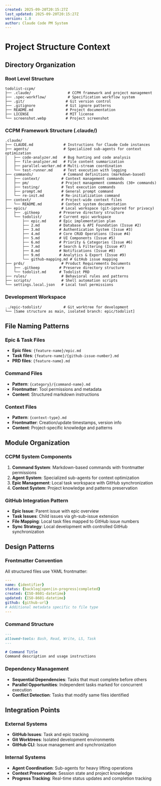 ```yaml
---
created: 2025-09-20T20:15:27Z
last_updated: 2025-09-20T20:15:27Z
version: 1.0
author: Claude Code PM System
---
```


# Project Structure Context

## Directory Organization

### Root Level Structure
```
todolist-ccpm/
├── .claude/                 # CCPM framework and project management
├── .spec-workflow/          # Specification workflow system
├── .git/                   # Git version control
├── .gitignore              # Git ignore patterns
├── README.md               # Project documentation
├── LICENSE                 # MIT license
└── screenshot.webp         # Project screenshot
```

### CCPM Framework Structure (.claude/)
```
.claude/
├── CLAUDE.md              # Instructions for Claude Code instances
├── agents/                # Specialized sub-agents for context optimization
│   ├── code-analyzer.md   # Bug hunting and code analysis
│   ├── file-analyzer.md   # File content summarization
│   ├── parallel-worker.md # Multi-stream coordination
│   └── test-runner.md     # Test execution with logging
├── commands/              # Command definitions (markdown-based)
│   ├── context/          # Context management commands
│   ├── pm/               # Project management commands (30+ commands)
│   ├── testing/          # Test execution commands
│   ├── prompt.md         # General prompt command
│   └── re-init.md        # Re-initialization command
├── context/              # Project-wide context files
│   └── README.md         # Context system documentation
├── epics/                # Local workspace (git-ignored for privacy)
│   ├── .gitkeep         # Preserve directory structure
│   └── todolist/        # Current epic workspace
│       ├── epic.md      # Epic implementation plan
│       ├── 2.md         # Database & API Foundation (Issue #2)
│       ├── 3.md         # Authentication System (Issue #3)
│       ├── 4.md         # Core CRUD Operations (Issue #4)
│       ├── 5.md         # UI Components (Issue #5)
│       ├── 6.md         # Priority & Categories (Issue #6)
│       ├── 7.md         # Search & Filtering (Issue #7)
│       ├── 8.md         # Notifications (Issue #8)
│       ├── 9.md         # Analytics & Export (Issue #9)
│       └── github-mapping.md # GitHub issue mapping
├── prds/                 # Product Requirements Documents
│   ├── .gitkeep         # Preserve directory structure
│   └── todolist.md      # Todolist PRD
├── rules/                # Behavioral rules and patterns
├── scripts/              # Shell automation scripts
└── settings.local.json   # Local tool permissions
```

### Development Workspace
```
../epic-todolist/          # Git worktree for development
└── [Same structure as main, isolated branch: epic/todolist]
```

## File Naming Patterns

### Epic & Task Files
- **Epic files**: `{feature-name}/epic.md`
- **Task files**: `{feature-name}/{github-issue-number}.md`
- **PRD files**: `{feature-name}.md`

### Command Files
- **Pattern**: `{category}/{command-name}.md`
- **Frontmatter**: Tool permissions and metadata
- **Content**: Structured markdown instructions

### Context Files
- **Pattern**: `{context-type}.md`
- **Frontmatter**: Creation/update timestamps, version info
- **Content**: Project-specific knowledge and patterns

## Module Organization

### CCPM System Components
1. **Command System**: Markdown-based commands with frontmatter permissions
2. **Agent System**: Specialized sub-agents for context optimization
3. **Epic Management**: Local task workspace with GitHub synchronization
4. **Context System**: Project knowledge and patterns preservation

### GitHub Integration Pattern
- **Epic Issue**: Parent issue with epic overview
- **Task Issues**: Child issues via gh-sub-issue extension
- **File Mapping**: Local task files mapped to GitHub issue numbers
- **Sync Strategy**: Local development with controlled GitHub synchronization

## Design Patterns

### Frontmatter Convention
All structured files use YAML frontmatter:
```yaml
---
name: {identifier}
status: {backlog|open|in-progress|completed}
created: {ISO-8601-datetime}
updated: {ISO-8601-datetime}
github: {github-url}
# Additional metadata specific to file type
---
```

### Command Structure
```markdown
---
allowed-tools: Bash, Read, Write, LS, Task
---

# Command Title
Command description and usage instructions
```

### Dependency Management
- **Sequential Dependencies**: Tasks that must complete before others
- **Parallel Opportunities**: Independent tasks marked for concurrent execution
- **Conflict Detection**: Tasks that modify same files identified

## Integration Points

### External Systems
- **GitHub Issues**: Task and epic tracking
- **Git Worktrees**: Isolated development environments
- **GitHub CLI**: Issue management and synchronization

### Internal Systems
- **Agent Coordination**: Sub-agents for heavy lifting operations
- **Context Preservation**: Session state and project knowledge
- **Progress Tracking**: Real-time status updates and completion tracking
